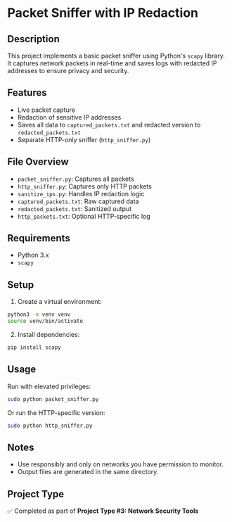 # Packet Sniffer with IP Redaction

## Description

This project implements a basic packet sniffer using Python's `scapy` library. It captures network packets in real-time and saves logs with redacted IP addresses to ensure privacy and security.

## Features

* Live packet capture
* Redaction of sensitive IP addresses
* Saves all data to `captured_packets.txt` and redacted version to `redacted_packets.txt`
* Separate HTTP-only sniffer (`http_sniffer.py`)

## File Overview

* `packet_sniffer.py`: Captures all packets
* `http_sniffer.py`: Captures only HTTP packets
* `sanitize_ips.py`: Handles IP redaction logic
* `captured_packets.txt`: Raw captured data
* `redacted_packets.txt`: Sanitized output
* `http_packets.txt`: Optional HTTP-specific log

## Requirements

* Python 3.x
* `scapy`

## Setup

1. Create a virtual environment:

```bash
python3 -m venv venv
source venv/bin/activate
```

2. Install dependencies:

```bash
pip install scapy
```

## Usage

Run with elevated privileges:

```bash
sudo python packet_sniffer.py
```

Or run the HTTP-specific version:

```bash
sudo python http_sniffer.py
```

## Notes

* Use responsibly and only on networks you have permission to monitor.
* Output files are generated in the same directory.

## Project Type

✅ Completed as part of **Project Type #3: Network Security Tools**
